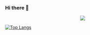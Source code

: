 ### Hi there 👋

<div align="center" style="marginBottom:'20px'">
<img src="https://github-readme-streak-stats.herokuapp.com/?user=dhannjayyy&count_private=true&include_all_commits=true&&theme=dracula"/>
</div>

[![Top Langs](https://github-readme-stats.vercel.app/api/top-langs/?username=dhannjayyy&layout=compact&theme=dracula)](https://github.com/dhannjayyy)
</div>
<div align="center">



